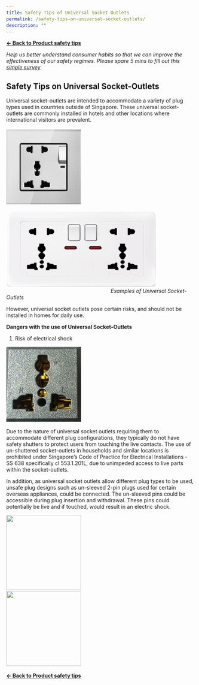 ```yaml
---
title: Safety Tips of Universal Socket Outlets
permalink: /safety-tips-on-universal-socket-outlets/
description: ""
---
```

**[← Back to Product safety tips](/consumers/product-safety-tips/home-appliances-and-furniture)**

*Help us better understand consumer habits so that we can improve the effectiveness of our safety regimes. Please spare 5 mins to fill out this [simple survey](https://form.gov.sg/63a160c3cf15ee00129a4ab4)*

## Safety Tips on Universal Socket-Outlets
Universal socket-outlets are intended to accommodate a variety of plug types used in countries outside of Singapore. These universal socket-outlets are commonly installed in hotels and other locations where international visitors are prevalent.<br><br>
<img src="/images/product-safety-tips/universal-socket-outlet-1.jpg" style="width:200px;height:200px;"><br><br>
<img src="/images/product-safety-tips/universal-socket-outlet-2.jpg" style="width:400px;height:200px;">
<br>
&nbsp;&nbsp;&nbsp;&nbsp;&nbsp;&nbsp;&nbsp;&nbsp;&nbsp;&nbsp;&nbsp;&nbsp;&nbsp;&nbsp;&nbsp;&nbsp;&nbsp;&nbsp;&nbsp;&nbsp;&nbsp;&nbsp;&nbsp;&nbsp;&nbsp;&nbsp;&nbsp;&nbsp;&nbsp;&nbsp;&nbsp;&nbsp;&nbsp;&nbsp;&nbsp;&nbsp;&nbsp;&nbsp;&nbsp;&nbsp;&nbsp;&nbsp;&nbsp;&nbsp;&nbsp;&nbsp;&nbsp;&nbsp;&nbsp;&nbsp;&nbsp;&nbsp;&nbsp;&nbsp;&nbsp;&nbsp;&nbsp;&nbsp;&nbsp;&nbsp;&nbsp;&nbsp;&nbsp;&nbsp;&nbsp;&nbsp;&nbsp;&nbsp;&nbsp;&nbsp;&nbsp;*Examples of Universal Socket-Outlets*

However, universal socket outlets pose certain risks, and should not be installed in homes for daily use.

**Dangers with the use of Universal Socket-Outlets**<br>
1. Risk of electrical shock
<img src="/images/product-safety-tips/universal-socket-outlet-3.jpg" style="width:200px;height:200px;">
<br>

Due to the nature of universal socket outlets requiring them to accommodate different plug configurations, they typically do not have safety shutters to protect users from touching the live contacts. The use of un-shuttered socket-outlets in households and similar locations is prohibited under Singapore’s Code of Practice for Electrical Installations - SS 638 specifically cl 553.1.201L, due to unimpeded access to live parts within the socket-outlets.<br>

In addition, as universal socket outlets allow different plug types to be used, unsafe plug designs such as un-sleeved 2-pin plugs used for certain overseas appliances, could be connected. The un-sleeved pins could be accessible during plug insertion and withdrawal. These pins could potentially be live and if touched, would result in an electric shock.

<img src="/images/product-safety-tips/universal-socket-outlet-4.jpg" style="width:200px;height:200px;">
<br>
<img src="/images/product-safety-tips/universal-socket-outlet-5.jpg" style="width:200px;height:200px;">
<br>


**[← Back to Product safety tips](/consumers/product-safety-tips/home-appliances-and-furniture)**